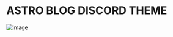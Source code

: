 # ASTRO BLOG DISCORD THEME

![image](https://github.com/tanmaydot/TheBlogMaster/assets/73188034/534ecc4b-c1eb-45cc-b565-6219fc4400ff)
 
